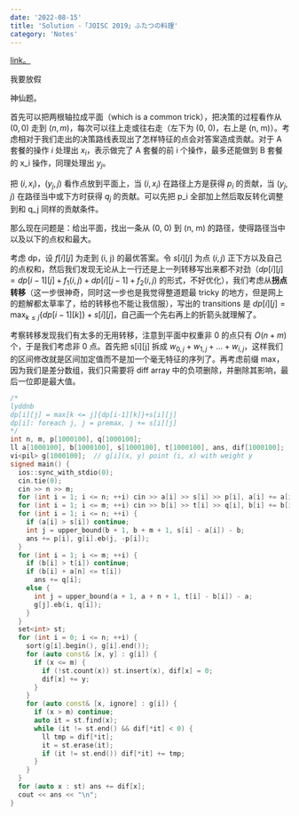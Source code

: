 ```yaml
---
date: '2022-08-15'
title: 'Solution -「JOISC 2019」ふたつの料理'
category: 'Notes'
---
```


[link。](https://atcoder.jp/contests/joisc2019/tasks/joisc2019_e)

我要放假

神仙题。

首先可以把两根轴拉成平面（which is a common trick），把决策的过程看作从 $(0, 0)$ 走到 $(n, m)$，每次可以往上走或往右走（左下为 (0, 0)，右上是 (n, m)）。考虑相对于我们走出的决策路线表现出了怎样特征的点会对答案造成贡献。对于 A 套餐的操作 $i$ 处理出 $x_i$，表示做完了 A 套餐的前 i 个操作，最多还能做到 B 套餐的 x_i 操作，同理处理出 $y_j$。

把 $(i, x_i)$，$(y_j, j)$ 看作点放到平面上，当 $(i, x_i)$ 在路径上方是获得 $p_i$ 的贡献，当 $(y_j, j)$ 在路径当中或下方时获得 $q_j$ 的贡献。可以先把 p_i 全部加上然后取反转化调整到和 q_j 同样的贡献条件。

那么现在问题是：给出平面，找出一条从 (0, 0) 到 (n, m) 的路径，使得路径当中以及以下的点权和最大。

考虑 dp，设 $f[i][j]$ 为走到 (i, j) 的最优答案。令 $s[i][j]$ 为点 $(i, j)$ 正下方以及自己的点权和，然后我们发现无论从上一行还是上一列转移写出来都不对劲（$dp[i][j] = dp[i-1][j]+f_1(i, j)+dp[i][j-1]+f_2(i, j)$ 的形式，不好优化），我们考虑从**拐点转移**（这一步很神奇，同时这一步也是我觉得整道题最 tricky 的地方，但是网上的题解都太草率了，给的转移也不能让我信服），写出的 transitions 是 $\displaystyle dp[i][j] = \max_{k \leqslant j}\{dp[i-1][k]\}+s[i][j]$，自己画一个先右再上的折箭头就理解了。

考察转移发现我们有太多的无用转移，注意到平面中权重非 0 的点只有 $O(n+m)$ 个，于是我们考虑非 0 点。首先把 s[i][j] 拆成 $w_{0, j}+w_{1, j}+\dots +w_{i, j}$，这样我们的区间修改就是区间加定值而不是加一个毫无特征的序列了。再考虑前缀 max，因为我们是差分数组，我们只需要将 diff array 中的负项删除，并删除其影响，最后一位即是最大值。

```cpp
/*
lyddnb
dp[i][j] = max[k <= j]{dp[i-1][k]}+s[i][j]
dp[i]: foreach j, j = premax, j += s[i][j]
*/
int n, m, p[1000100], q[1000100];
ll a[1000100], b[1000100], s[1000100], t[1000100], ans, dif[1000100];
vi<pil> g[1000100];  // g[i](x, y) point (i, x) with weight y
signed main() {
  ios::sync_with_stdio(0);
  cin.tie(0);
  cin >> n >> m;
  for (int i = 1; i <= n; ++i) cin >> a[i] >> s[i] >> p[i], a[i] += a[i - 1];
  for (int i = 1; i <= m; ++i) cin >> b[i] >> t[i] >> q[i], b[i] += b[i - 1];
  for (int i = 1; i <= n; ++i) {
    if (a[i] > s[i]) continue;
    int j = upper_bound(b + 1, b + m + 1, s[i] - a[i]) - b;
    ans += p[i], g[i].eb(j, -p[i]);
  }
  for (int i = 1; i <= m; ++i) {
    if (b[i] > t[i]) continue;
    if (b[i] + a[n] <= t[i])
      ans += q[i];
    else {
      int j = upper_bound(a + 1, a + n + 1, t[i] - b[i]) - a;
      g[j].eb(i, q[i]);
    }
  }
  set<int> st;
  for (int i = 0; i <= n; ++i) {
    sort(g[i].begin(), g[i].end());
    for (auto const& [x, y] : g[i]) {
      if (x <= m) {
        if (!st.count(x)) st.insert(x), dif[x] = 0;
        dif[x] += y;
      }
    }
    for (auto const& [x, ignore] : g[i]) {
      if (x > m) continue;
      auto it = st.find(x);
      while (it != st.end() && dif[*it] < 0) {
        ll tmp = dif[*it];
        it = st.erase(it);
        if (it != st.end()) dif[*it] += tmp;
      }
    }
  }
  for (auto x : st) ans += dif[x];
  cout << ans << "\n";
}
```